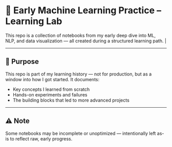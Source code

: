 # 🧠 Early Machine Learning Practice – Learning Lab

This repo is a collection of notebooks from my early deep dive into ML, NLP, and data visualization — all created during a structured learning path. |

---

## 🧪 Purpose

This repo is part of my learning history — not for production, but as a window into how I got started. It documents:
- Key concepts I learned from scratch
- Hands-on experiments and failures
- The building blocks that led to more advanced projects

---

## ⚠️ Note

Some notebooks may be incomplete or unoptimized — intentionally left as-is to reflect raw, early progress.

